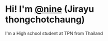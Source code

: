 # Hi! I'm [@nine](https://www.facebook.com/Jirayu.Thongchotchaung/) (Jirayu thongchotchaung) 

I'm a High school student at TPN from Thailand

